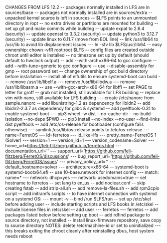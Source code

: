 CHANGES FROM LFS 12.2
-- packages normally installed in LFS are in sources/base
-- packages not normally installed are in sources/extra
-- unpacked kernel source is left in sources
-- $LFS points to an unmounted directory in /opt
-- no extra drives or partitions are mounted for building
-- set up git and make commits while building
-- update expat to 2.6.4 (security)
-- update openssl to 3.3.2 (security)
-- update python3 to 3.12.7 (security)
-- update linux to 6.11.7 (move from EOL line)
-- link /usr/lib64 to /usr/lib to avoid lib displacement issues
--- ln -sfv lib $LFS/usr/lib64
-- easy ownership: chown -vfR root:root $LFS
-- config files are created outside chroot until editor is installed
-- no timezone set up by default (should default to hwclock output)
-- add --with-arch=x86-64 to gcc configure
-- add --with-tune=generic to gcc configure
-- use --disable-assembly for gmp
-- root password set
-- change ownership of gcc build directory before installation
-- install all of elfutils to ensure systemd-boot can build
--- remove /usr/lib/libelf.a
--- remove /usr/lib/libdw.a
--- remove /usr/lib/libasm.a
-- use --with-gcc-arch=x86-64 for libffi
-- set PAGE to letter for groff
-- grub not installed, still available for LFS building
-- replace vim with nano, still available for LFS building
--- create /etc/nanorc from sample.nanorc
-- add libunistring-1.2 as depencency for libidn2
-- add libidn2-2.3.7 as dependency for glibc & systemd
-- add pyelftools-0.31 to enable systemd-boot
--- pip3 wheel -w dist --no-cache-dir --no-build-isolation --no-deps $PWD
--- pip3 install --no-index --no-user --find-links dist pyelftools
-- add /etc/os-release for bootloader (configure fails otherwise)
--- symlink /usr/lib/os-release points to /etc/os-release
--- name=FerretOS
--- id=ferretos
--- id_like=lfs
--- pretty_name=FerretOS 1 (Solver)
--- version=1
--- version_id=1
--- version_codename=Solver
--- home_url=https://feli-flitzberg.github.io/ferretos.html
--- documentation_url=''
--- support_url='https://github.com/feli-flitzberg/FerretOS/discussions'
--- bug_report_url='https://github.com/feli-flitzberg/FerretOS/issues'
--- privacy_policy_url=''
--- default_hostname=solver
--- architecture=x86-64
-- systemd-boot is systemd-bootx64.efi
-- use 10-base.network for internet config
--- match: name=*
--- network: dhcp=yes
--- network: usedomains=true
-- set hostname to ferretos
-- set lang to en_us
-- add noclear.conf
-- skip creating fstab
-- add strip-all.sh
-- add remove-la-files.sh
-- add rpm2cpio script
-- add initramfs scripts
-- to have internet connection with systemd on a systemd OS:
--- mount -v --bind /run $LFS/run
-- set up /etc/skel before adding user
-- include starting scripts and LFS books in /etc/skel
-- include license files in /etc/skel
-- add user
--- ferretos
--- ferretos
-- add packages listed below before setting up boot
-- add rdfind package to source directory, not installed
-- install linux-firmware repository, save copy to source directory
NOTES:
delete /etc/machine-id or set to uninitialized
--- this breaks exiting the chroot cleanly after reinstalling dbus, host system needs reboot
